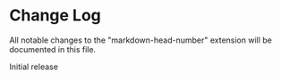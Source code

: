 # Change Log
All notable changes to the "markdown-head-number" extension will be documented in this file.

Initial release